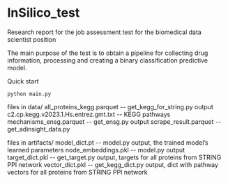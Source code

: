 # InSilico_test
Research report for the job assessment test for the biomedical data scientist position

The main purpose of the test is to obtain a pipeline for collecting drug information, processing
and creating a binary classification predictive model.

Quick start
```
python main.py
```

files in data/
all_proteins_kegg.parquet -- get_kegg_for_string.py output
c2.cp.kegg.v2023.1.Hs.entrez.gmt.txt -- KEGG pathways
mechanisms_ensg.parquet -- get_ensg.py output
scrape_result.parquet -- get_adinsight_data.py

files in artifacts/
model_dict.pt -- model.py output, the trained model’s learned parameters
node_embeddings.pkl -- model.py output
target_dict.pkl -- get_target.py output, targets for all proteins from STRING PPI network
vector_dict.pkl -- get_kegg_dict.py output, dict with pathway vectors for all proteins from STRING PPI network
